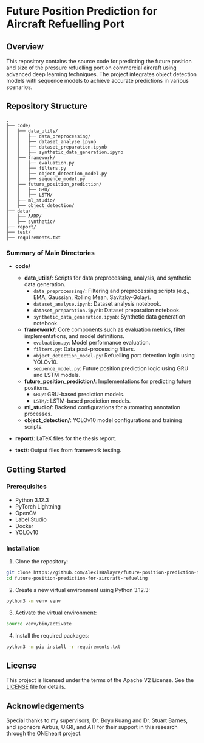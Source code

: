 # Future Position Prediction for Aircraft Refuelling Port

## Overview

This repository contains the source code for predicting the future position and size of the pressure refuelling port on commercial aircraft using advanced deep learning techniques. The project integrates object detection models with sequence models to achieve accurate predictions in various scenarios.

## Repository Structure

```plaintext
.
├── code/
│   ├── data_utils/
│   │   ├── data_preprocessing/
│   │   ├── dataset_analyse.ipynb
│   │   ├── dataset_preparation.ipynb
│   │   ├── synthetic_data_generation.ipynb
│   ├── framework/
│   │   ├── evaluation.py
│   │   ├── filters.py
│   │   ├── object_detection_model.py
│   │   ├── sequence_model.py
│   ├── future_position_prediction/
│   │   ├── GRU/
│   │   ├── LSTM/
│   ├── ml_studio/
│   ├── object_detection/
├── data/
│   ├── AARP/
│   ├── synthetic/
├── report/
├── test/
├── requirements.txt
```

### Summary of Main Directories

- **code/**

  - **data_utils/**: Scripts for data preprocessing, analysis, and synthetic data generation.
    - `data_preprocessing/`: Filtering and preprocessing scripts (e.g., EMA, Gaussian, Rolling Mean, Savitzky-Golay).
    - `dataset_analyse.ipynb`: Dataset analysis notebook.
    - `dataset_preparation.ipynb`: Dataset preparation notebook.
    - `synthetic_data_generation.ipynb`: Synthetic data generation notebook.
  - **framework/**: Core components such as evaluation metrics, filter implementations, and model definitions.
    - `evaluation.py`: Model performance evaluation.
    - `filters.py`: Data post-processing filters.
    - `object_detection_model.py`: Refuelling port detection logic using YOLOv10.
    - `sequence_model.py`: Future position prediction logic using GRU and LSTM models.
  - **future_position_prediction/**: Implementations for predicting future positions.
    - `GRU/`: GRU-based prediction models.
    - `LSTM/`: LSTM-based prediction models.
  - **ml_studio/**: Backend configurations for automating annotation processes.
  - **object_detection/**: YOLOv10 model configurations and training scripts.

- **report/**: LaTeX files for the thesis report.

- **test/**: Output files from framework testing.

## Getting Started

### Prerequisites

- Python 3.12.3
- PyTorch Lightning
- OpenCV
- Label Studio
- Docker
- YOLOv10

### Installation

1. Clone the repository:

```bash
git clone https://github.com/AlexisBalayre/future-position-prediction-for-aircraft-refueling
cd future-position-prediction-for-aircraft-refueling
```

2. Create a new virtual environment using Python 3.12.3:

```bash
python3 -m venv venv
```

3. Activate the virtual environment:

```bash
source venv/bin/activate
```

4. Install the required packages:

```bash
python3 -m pip install -r requirements.txt
```

## License

This project is licensed under the terms of the Apache V2 License. See the [LICENSE](LICENSE) file for details.

## Acknowledgements

Special thanks to my supervisors, Dr. Boyu Kuang and Dr. Stuart Barnes, and sponsors Airbus, UKRI, and ATI for their support in this research through the ONEheart project.
